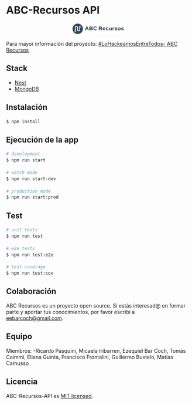 # ABC-Recursos API
<p align="center">
  <img src="assets/abc-recursos.png">
</p>

Para mayor información del proyecto:  [#LoHackeamosEntreTodos- ABC Recursos](https://lohackeamosentretodos.com/1ra-edicion/)

## Stack

- [Nest](https://github.com/nestjs/nest)
- [MongoDB](https://mongo.org)

## Instalación

```bash
$ npm install
```

## Ejecución de la app

```bash
# development
$ npm run start

# watch mode
$ npm run start:dev

# production mode
$ npm run start:prod
```

## Test

```bash
# unit tests
$ npm run test

# e2e tests
$ npm run test:e2e

# test coverage
$ npm run test:cov
```

## Colaboración

ABC Recursos es un proyecto open source. Si estás interesad@ en formar parte y aportar tus conocimientos, por favor escribí a eebarcoch@gmail.com.

## Equipo

Miembros:
-Ricardo Pasquini, Micaela Iribarren, Ezequiel Bar Coch, Tomás Caimmi, Eliana Guinta, Francisco Frontalini, Guillermo Bustelo, Matias Camusso

## Licencia

  ABC-Recursos-API es [MIT licensed](LICENSE).
